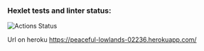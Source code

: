 ### Hexlet tests and linter status:
![Actions Status](/workflows/hexlet-check/badge.svg)

Url on heroku
https://peaceful-lowlands-02236.herokuapp.com/

